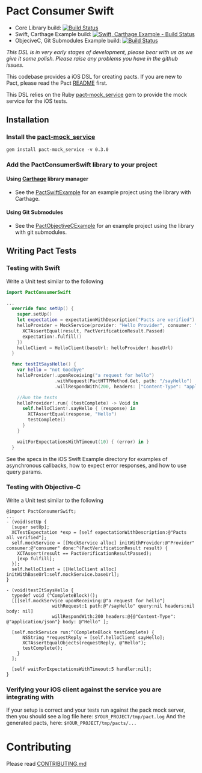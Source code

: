 # Pact Consumer Swift
* Core Library build: [![Build Status](https://travis-ci.org/DiUS/pact-consumer-swift.svg)](https://travis-ci.org/DiUS/pact-consumer-swift)
* Swift, Carthage Example build: [![Swift, Carthage Example - Build Status](https://travis-ci.org/andrewspinks/PactSwiftExample.svg?branch=master)](https://travis-ci.org/andrewspinks/PactSwiftExample)
* ObjeciveC, Git Submodules Example build: [![Build Status](https://travis-ci.org/andrewspinks/PactObjectiveCExample.svg?branch=master)](https://travis-ci.org/andrewspinks/PactObjectiveCExample)

_This DSL is in very early stages of development, please bear with us as we give it some polish. Please raise any problems you have in the github issues._

This codebase provides a iOS DSL for creating pacts. If you are new to Pact, please read the Pact [README][pact-readme] first.

This DSL relies on the Ruby [pact-mock_service][pact-mock-service] gem to provide the mock service for the iOS tests.

## Installation

### Install the [pact-mock_service][pact-mock-service]
  `gem install pact-mock_service -v 0.3.0`

### Add the PactConsumerSwift library to your project

#### Using [Carthage](https://github.com/Carthage/Carthage) library manager
- See the [PactSwiftExample](https://github.com/andrewspinks/PactSwiftExample) for an example project using the library with Carthage.

#### Using Git Submodules

- See the [PactObjectiveCExample](https://github.com/andrewspinks/PactObjectiveCExample) for an example project using the library with git submodules.

## Writing Pact Tests

### Testing with Swift
  Write a Unit test similar to the following

```swift
import PactConsumerSwift

...
  override func setUp() {
    super.setUp()
    let expectation = expectationWithDescription("Pacts are verified")
    helloProvider = MockService(provider: "Hello Provider", consumer: "Hello Consumer", done: { result in
      XCTAssertEqual(result, PactVerificationResult.Passed)
      expectation!.fulfill()
    })
    helloClient = HelloClient(baseUrl: helloProvider!.baseUrl)
  }

  func testItSaysHello() {
    var hello = "not Goodbye"
    helloProvider!.uponReceiving("a request for hello")
                  .withRequest(PactHTTPMethod.Get, path: "/sayHello")
                  .willRespondWith(200, headers: ["Content-Type": "application/json"], body: ["reply": "Hello"])

    //Run the tests
    helloProvider!.run{ (testComplete) -> Void in
      self.helloClient!.sayHello { (response) in
        XCTAssertEqual(response, "Hello")
        testComplete()
      }
    }

    waitForExpectationsWithTimeout(10) { (error) in }
  }
```
  See the specs in the iOS Swift Example directory for examples of asynchronous callbacks, how to expect error responses, and how to use query params.

### Testing with Objective-C
  Write a Unit test similar to the following
```objc
@import PactConsumerSwift;
...
- (void)setUp {
  [super setUp];
  XCTestExpectation *exp = [self expectationWithDescription:@"Pacts all verified"];
  self.mockService = [[MockService alloc] initWithProvider:@"Provider" consumer:@"consumer" done:^(PactVerificationResult result) {
    XCTAssert(result == PactVerificationResultPassed);
    [exp fulfill];
  }];
  self.helloClient = [[HelloClient alloc] initWithBaseUrl:self.mockService.baseUrl];
}

- (void)testItSaysHello {
  typedef void (^CompleteBlock)();
  [[[self.mockService uponReceiving:@"a request for hello"]
                 withRequest:1 path:@"/sayHello" query:nil headers:nil body: nil]
                 willRespondWith:200 headers:@{@"Content-Type": @"application/json"} body: @"Hello" ];

  [self.mockService run:^(CompleteBlock testComplete) {
      NSString *requestReply = [self.helloClient sayHello];
      XCTAssertEqualObjects(requestReply, @"Hello");
      testComplete();
    }
  ];

  [self waitForExpectationsWithTimeout:5 handler:nil];
}
```

### Verifying your iOS client against the service you are integrating with
If your setup is correct and your tests run against the pack mock server, then you should see a log file here:
`$YOUR_PROJECT/tmp/pact.log`
And the generated pacts, here:
`$YOUR_PROJECT/tmp/pacts/...`

# Contributing

Please read [CONTRIBUTING.md](/CONTRIBUTING.md)

[pact-readme]: https://github.com/realestate-com-au/pact
[pact-mock-service]: https://github.com/bethesque/pact-mock_service
[pact-mock-service-without-ruby]: https://github.com/DiUS/pact-consumer-js-dsl/wiki/Using-the-Pact-Mock-Service-without-Ruby